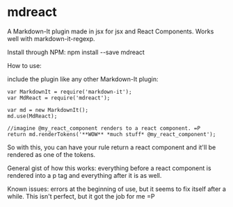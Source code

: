 # mdreact
A Markdown-It plugin made in jsx for jsx and React Components. Works well with markdown-it-regexp.

Install through NPM: npm install --save mdreact

How to use:

include the plugin like any other Markdown-It plugin:

    var MarkdownIt = require('markdown-it');
    var MdReact = require('mdreact');

    var md = new MarkdownIt();
    md.use(MdReact);

    //imagine @my_react_component renders to a react component. =P
    return md.renderTokens('**WOW** *much stuff* @my_react_component');

So with this, you can have your rule return a react component and it'll be rendered as one of the tokens.

General gist of how this works: everything before a react component is rendered into a p tag and everything after it is as well.

Known issues: errors at the beginning of use, but it seems to fix itself after a while. This isn't perfect, but it got the job for me =P
